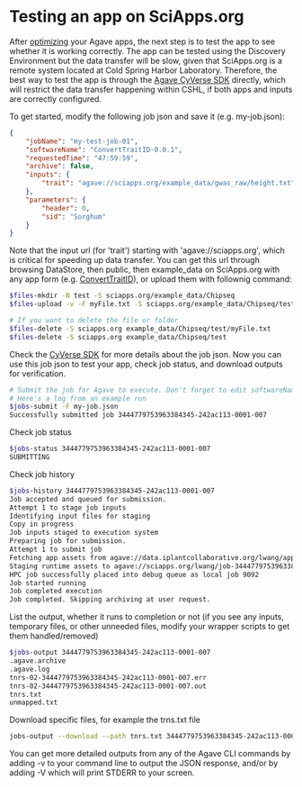 Testing an app on SciApps.org
=============================

After [optimizing](Agave-SciApps.md) your Agave apps, the next step is to test the app to see whether it is working correctly. The app can be tested using the Discovery Environment but the data transfer will be slow, given that SciApps.org is a remote system located at Cold Spring Harbor Laboratory. Therefore, the best way to test the app is through the [Agave CyVerse SDK](https://github.com/cyverse/cyverse-sdk) directly, which will restrict the data transfer happening within CSHL, if both apps and inputs are correctly configured.

To get started, modify the following job json and save it (e.g. my-job.json):

```json
{
    "jobName": "my-test-job-01",
    "softwareName": "ConvertTraitID-0.0.1",
    "requestedTime": "47:59:59",
    "archive": false,
    "inputs": {
        "trait": "agave://sciapps.org/example_data/gwas_raw/height.txt"
    },
    "parameters": {
        "header": 0,
        "sid": "Sorghum"
    }
}
```
Note that the input url (for 'trait') starting with 'agave://sciapps.org', which is critical for speeding up data transfer. You can get this url through browsing DataStore, then public, then example_data on SciApps.org with any app form (e.g. [ConvertTraitID](https://www.sciapps.org/app_id/ConvertTraitID-0.0.0)), or upload them with follownig command:

```sh
$files-mkdir -N test -S sciapps.org/example_data/Chipseq
$files-upload -v -F myFile.txt -S sciapps.org/example_data/Chipseq/test

# If you want to delete the file or folder
$files-delete -S sciapps.org example_data/Chipseq/test/myFile.txt
$files-delete -S sciapps.org example_data/Chipseq/test
```

Check the [CyVerse SDK](https://github.com/cyverse/cyverse-sdk/blob/master/docs/app-dev-first-app-job.md) for more details about the job json. Now you can use this job json to test your app, check job status, and download outputs for verification.

```sh
# Submit the job for Agave to execute. Don't forget to edit softwareName, jobName, inputs and parameters
# Here's a log from an example run
$jobs-submit -F my-job.json
Successfully submitted job 3444779753963384345-242ac113-0001-007
```

Check job status
```sh
$jobs-status 3444779753963384345-242ac113-0001-007
SUBMITTING
```

Check job history
```sh
$jobs-history 3444779753963384345-242ac113-0001-007
Job accepted and queued for submission.
Attempt 1 to stage job inputs
Identifying input files for staging
Copy in progress
Job inputs staged to execution system
Preparing job for submission.
Attempt 1 to submit job
Fetching app assets from agave://data.iplantcollaborative.org/lwang/apps/tnrs/bin
Staging runtime assets to agave://sciapps.org/lwang/job-3444779753963384345-242ac113-0001-007-tnrs-02
HPC job successfully placed into debug queue as local job 9092
Job started running
Job completed execution
Job completed. Skipping archiving at user request.
```

List the output, whether it runs to completion or not (if you see any inputs, temporary files, or other unneeded files, modify your wrapper scripts to get them handled/removed)
```sh
$jobs-output 3444779753963384345-242ac113-0001-007
.agave.archive
.agave.log
tnrs-02-3444779753963384345-242ac113-0001-007.err
tnrs-02-3444779753963384345-242ac113-0001-007.out
tnrs.txt
unmapped.txt
```

Download specific files, for example the trns.txt file
```sh
jobs-output --download --path tnrs.txt 3444779753963384345-242ac113-0001-007 
```

You can get more detailed outputs from any of the Agave CLI commands by adding -v to your command line to output the JSON response, and/or by adding -V which will print STDERR to your screen.
